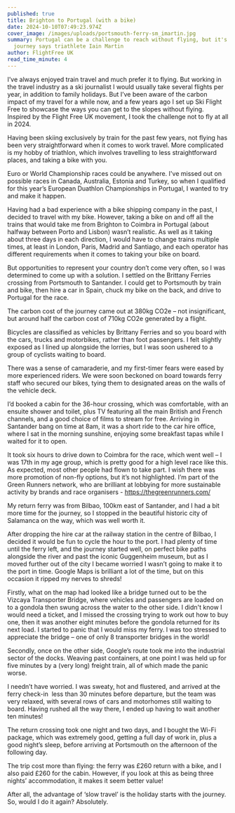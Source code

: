 ```yaml
---
published: true
title: Brighton to Portugal (with a bike)
date: 2024-10-10T07:49:23.974Z
cover_image: /images/uploads/portsmouth-ferry-sm_imartin.jpg
summary: Portugal can be a challenge to reach without flying, but it's worth the
  journey says triathlete Iain Martin
author: FlightFree UK
read_time_minute: 4
---
```

I’ve always enjoyed train travel and much prefer it to flying. But working in the travel industry as a ski journalist I would usually take several flights per year, in addition to family holidays. But I’ve been aware of the carbon impact of my travel for a while now, and a few years ago I set up Ski Flight Free to showcase the ways you can get to the slopes without flying. Inspired by the Flight Free UK movement, I took the challenge not to fly at all in 2024. 

Having been skiing exclusively by train for the past few years, not flying has been very straightforward when it comes to work travel. More complicated is my hobby of triathlon, which involves travelling to less straightforward places, and taking a bike with you.

Euro or World Championship races could be anywhere. I've missed out on possible races in Canada, Australia, Estonia and Turkey, so when I qualified for this year’s European Duathlon Championships in Portugal, I wanted to try and make it happen.



Having had a bad experience with a bike shipping company in the past, I decided to travel with my bike. However, taking a bike on and off all the trains that would take me from Brighton to Coimbra in Portugal (about halfway between Porto and Lisbon) wasn’t realistic. As well as it taking about three days in each direction, I would have to change trains multiple times, at least in London, Paris, Madrid and Santiago, and each operator has different requirements when it comes to taking your bike on board.

But opportunities to represent your country don’t come very often, so I was determined to come up with a solution. I settled on the Brittany Ferries crossing from Portsmouth to Santander. I could get to Portsmouth by train and bike, then hire a car in Spain, chuck my bike on the back, and drive to Portugal for the race. 

The carbon cost of the journey came out at 380kg CO2e – not insignificant, but around half the carbon cost of 710kg CO2e generated by a flight.



Bicycles are classified as vehicles by Brittany Ferries and so you board with the cars, trucks and motorbikes, rather than foot passengers. I felt slightly exposed as I lined up alongside the lorries, but I was soon ushered to a group of cyclists waiting to board. 

There was a sense of camaraderie, and my first-timer fears were eased by more experienced riders. We were soon beckoned on board towards ferry staff who secured our bikes, tying them to designated areas on the walls of the vehicle deck. 

I’d booked a cabin for the 36-hour crossing, which was comfortable, with an ensuite shower and toilet, plus TV featuring all the main British and French channels, and a good choice of films to stream for free. Arriving in Santander bang on time at 8am, it was a short ride to the car hire office, where I sat in the morning sunshine, enjoying some breakfast tapas while I waited for it to open.

It took six hours to drive down to Coimbra for the race, which went well – I was 17th in my age group, which is pretty good for a high level race like this. As expected, most other people had flown to take part. I wish there was more promotion of non-fly options, but it’s not highlighted. I’m part of the Green Runners network, who are brilliant at lobbying for more sustainable activity by brands and race organisers - <https://thegreenrunners.com/>

My return ferry was from Bilbao, 100km east of Santander, and I had a bit more time for the journey, so I stopped in the beautiful historic city of Salamanca on the way, which was well worth it.

After dropping the hire car at the railway station in the centre of Bilbao, I decided it would be fun to cycle the hour to the port. I had plenty of time until the ferry left, and the journey started well, on perfect bike paths alongside the river and past the iconic Guggenheim museum, but as I moved further out of the city I became worried I wasn’t going to make it to the port in time. Google Maps is brilliant a lot of the time, but on this occasion it ripped my nerves to shreds! 

Firstly, what on the map had looked like a bridge turned out to be the Vizcaya Transporter Bridge, where vehicles and passengers are loaded on to a gondola then swung across the water to the other side. I didn't know I would need a ticket, and I missed the crossing trying to work out how to buy one, then it was another eight minutes before the gondola returned for its next load. I started to panic that I would miss my ferry. I was too stressed to appreciate the bridge – one of only 8 transporter bridges in the world! 

Secondly, once on the other side, Google’s route took me into the industrial sector of the docks. Weaving past containers, at one point I was held up for five minutes by a (very long) freight train, all of which made the panic worse.

I needn’t have worried. I was sweaty, hot and flustered, and arrived at the ferry check-in  less than 30 minutes before departure, but the team was very relaxed, with several rows of cars and motorhomes still waiting to board. Having rushed all the way there, I ended up having to wait another ten minutes!

The return crossing took one night and two days, and I bought the Wi-Fi package, which was extremely good, getting a full day of work in, plus a good night’s sleep, before arriving at Portsmouth on the afternoon of the following day. 

The trip cost more than flying: the ferry was £260 return with a bike, and I also paid £260 for the cabin. However, if you look at this as being three nights’ accommodation, it makes it seem better value! 

After all, the advantage of ‘slow travel’ is the holiday starts with the journey. \
So, would I do it again? Absolutely.